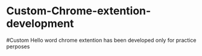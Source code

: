 # Custom-Chrome-extention-development
#Custom Hello word chrome extention has been developed only for practice perposes